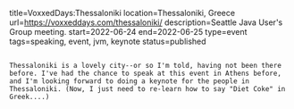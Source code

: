 title=VoxxedDays:Thessaloniki
location=Thessaloniki, Greece
url=https://voxxeddays.com/thessaloniki/
description=Seattle Java User's Group meeting.
start=2022-06-24
end=2022-06-25
type=event
tags=speaking, event, jvm, keynote
status=published
~~~~~~

Thessaloniki is a lovely city--or so I'm told, having not been there before. I've had the chance to speak at this event in Athens before, and I'm looking forward to doing a keynote for the people in Thessaloniki. (Now, I just need to re-learn how to say "Diet Coke" in Greek....)

